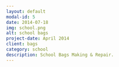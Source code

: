 ```yaml
---
layout: default
modal-id: 5
date: 2014-07-18
img: school.png
alt: school bags
project-date: April 2014
client: bags
category: school
description: School Bags Making & Repair.
---
```

